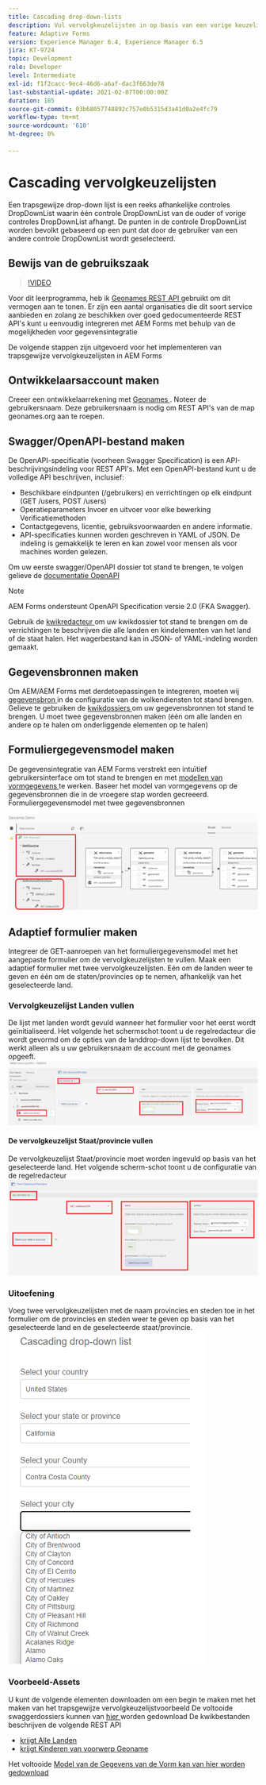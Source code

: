```yaml
---
title: Cascading drop-down-lists
description: Vul vervolgkeuzelijsten in op basis van een vorige keuzelijst.
feature: Adaptive Forms
version: Experience Manager 6.4, Experience Manager 6.5
jira: KT-9724
topic: Development
role: Developer
level: Intermediate
exl-id: f1f2cacc-9ec4-46d6-a6af-dac3f663de78
last-substantial-update: 2021-02-07T00:00:00Z
duration: 185
source-git-commit: 03b68057748892c757e0b5315d3a41d0a2e4fc79
workflow-type: tm+mt
source-wordcount: '610'
ht-degree: 0%

---
```


# Cascading vervolgkeuzelijsten

Een trapsgewijze drop-down lijst is een reeks afhankelijke controles DropDownList waarin één controle DropDownList van de ouder of vorige controles DropDownList afhangt. De punten in de controle DropDownList worden bevolkt gebaseerd op een punt dat door de gebruiker van een andere controle DropDownList wordt geselecteerd.

## Bewijs van de gebruikszaak

>[!VIDEO](https://video.tv.adobe.com/v/340344?quality=12&learn=on)

Voor dit leerprogramma, heb ik [ Geonames REST API ](https://www.geonames.org/export/web-services.html) gebruikt om dit vermogen aan te tonen.
Er zijn een aantal organisaties die dit soort service aanbieden en zolang ze beschikken over goed gedocumenteerde REST API&#39;s kunt u eenvoudig integreren met AEM Forms met behulp van de mogelijkheden voor gegevensintegratie

De volgende stappen zijn uitgevoerd voor het implementeren van trapsgewijze vervolgkeuzelijsten in AEM Forms

## Ontwikkelaarsaccount maken

Creeer een ontwikkelaarrekening met [ Geonames ](https://www.geonames.org/login). Noteer de gebruikersnaam. Deze gebruikersnaam is nodig om REST API&#39;s van de map geonames.org aan te roepen.

## Swagger/OpenAPI-bestand maken

De OpenAPI-specificatie (voorheen Swagger Specification) is een API-beschrijvingsindeling voor REST API&#39;s. Met een OpenAPI-bestand kunt u de volledige API beschrijven, inclusief:

* Beschikbare eindpunten (/gebruikers) en verrichtingen op elk eindpunt (GET /users, POST /users)
* Operatieparameters Invoer en uitvoer voor elke bewerking
Verificatiemethoden
* Contactgegevens, licentie, gebruiksvoorwaarden en andere informatie.
* API-specificaties kunnen worden geschreven in YAML of JSON. De indeling is gemakkelijk te leren en kan zowel voor mensen als voor machines worden gelezen.

Om uw eerste swagger/OpenAPI dossier tot stand te brengen, te volgen gelieve de [ documentatie OpenAPI ](https://swagger.io/docs/specification/2-0/basic-structure/)

>[!NOTE]
> AEM Forms ondersteunt OpenAPI Specification versie 2.0 (FKA Swagger).

Gebruik de [ kwikredacteur ](https://editor.swagger.io/) om uw kwikdossier tot stand te brengen om de verrichtingen te beschrijven die alle landen en kindelementen van het land of de staat halen. Het wagerbestand kan in JSON- of YAML-indeling worden gemaakt.

## Gegevensbronnen maken

Om AEM/AEM Forms met derdetoepassingen te integreren, moeten wij [ gegevensbron ](https://experienceleague.adobe.com/docs/experience-manager-learn/forms/ic-web-channel-tutorial/parttwo.html?lang=nl-NL) in de configuratie van de wolkendiensten tot stand brengen. Gelieve te gebruiken de [ kwikdossiers ](assets/geonames-swagger-files.zip) om uw gegevensbronnen tot stand te brengen.
U moet twee gegevensbronnen maken (één om alle landen en andere op te halen om onderliggende elementen op te halen)


## Formuliergegevensmodel maken

De gegevensintegratie van AEM Forms verstrekt een intuïtief gebruikersinterface om tot stand te brengen en met [ modellen van vormgegevens ](https://experienceleague.adobe.com/docs/experience-manager-65/forms/form-data-model/create-form-data-models.html?lang=nl-NL) te werken. Baseer het model van vormgegevens op de gegevensbronnen die in de vroegere stap worden gecreeerd. Formuliergegevensmodel met twee gegevensbronnen

![ fdm ](assets/geonames-fdm.png)


## Adaptief formulier maken

Integreer de GET-aanroepen van het formuliergegevensmodel met het aangepaste formulier om de vervolgkeuzelijsten te vullen.
Maak een adaptief formulier met twee vervolgkeuzelijsten. Eén om de landen weer te geven en één om de staten/provincies op te nemen, afhankelijk van het geselecteerde land.

### Vervolgkeuzelijst Landen vullen

De lijst met landen wordt gevuld wanneer het formulier voor het eerst wordt geïnitialiseerd. Het volgende het schermschot toont u de regelredacteur die wordt gevormd om de opties van de landdrop-down lijst te bevolken. Dit werkt alleen als u uw gebruikersnaam de account met de geonames opgeeft.
![ get-countries ](assets/get-countries-rule-editor.png)

#### De vervolgkeuzelijst Staat/provincie vullen

De vervolgkeuzelijst Staat/provincie moet worden ingevuld op basis van het geselecteerde land. Het volgende scherm-schot toont u de configuratie van de regelredacteur
![ staat-provincie-opties ](assets/state-province-options.png)

### Uitoefening

Voeg twee vervolgkeuzelijsten met de naam provincies en steden toe in het formulier om de provincies en steden weer te geven op basis van het geselecteerde land en de geselecteerde staat/provincie.
![ oefening ](assets/cascading-drop-down-exercise.png)


### Voorbeeld-Assets

U kunt de volgende elementen downloaden om een begin te maken met het maken van het trapsgewijze vervolgkeuzelijstvoorbeeld
De voltooide swaggerdossiers kunnen van [ hier ](assets/geonames-swagger-files.zip) worden gedownload
De kwikbestanden beschrijven de volgende REST API
* [ krijgt Alle Landen ](https://secure.geonames.org/countryInfoJSON?username=yourusername)
* [ krijgt Kinderen van voorwerp Geoname ](https://secure.geonames.org/children?formatted=true&amp;geonameId=6252001&amp;username=yourusername)

Het voltooide [ Model van de Gegevens van de Vorm kan van hier worden gedownload ](assets/geonames-api-form-data-model.zip)

